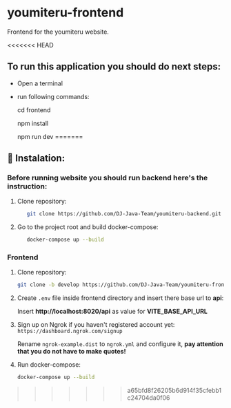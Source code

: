# youmiteru-frontend
Frontend for the youmiteru website.

<<<<<<< HEAD
## To run this application you should do next steps:
- Open a terminal
- run following commands:
  
  cd frontend

  npm install
  
  npm run dev
=======
## 🔧 Instalation:
### Before running website you should run backend here's the instruction:
1. Clone repository:
   ```bash
      git clone https://github.com/DJ-Java-Team/youmiteru-backend.git
   ```
2. Go to the project root and build docker-compose:
   ```bash
      docker-compose up --build
   ```
### Frontend
1. Clone repository:
   
    ```bash
    git clone -b develop https://github.com/DJ-Java-Team/youmiteru-frontend.git
    ```
2. Create `.env` file inside frontend directory and insert there base url to **api**:

   Insert **http://localhost:8020/api** as value for **VITE_BASE_API_URL**
3. Sign up on Ngrok if you haven't registered account yet: `https://dashboard.ngrok.com/signup`

   Rename `ngrok-example.dist` to `ngrok.yml` and configure it, **pay attention that you do not have to make quotes!**
5. Run docker-compose:
   ```bash
   docker-compose up --build   
   ```
>>>>>>> a65bfd8f26205b6d914f35cfebb1c24704da0f06
